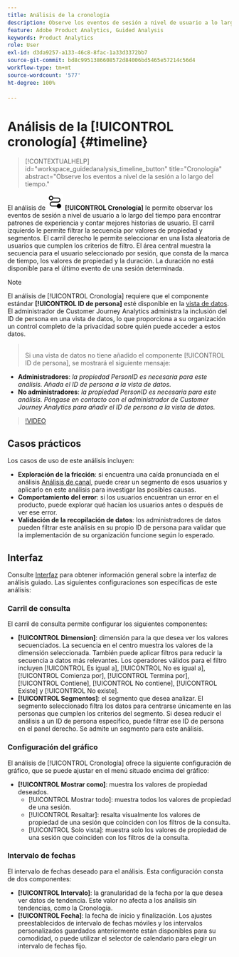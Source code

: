 ```yaml
---
title: Análisis de la cronología
description: Observe los eventos de sesión a nivel de usuario a lo largo del tiempo para encontrar patrones de experiencia.
feature: Adobe Product Analytics, Guided Analysis
keywords: Product Analytics
role: User
exl-id: d3da9257-a133-46c8-8fac-1a33d3372bb7
source-git-commit: bd8c9951386608572d84006bd5465e57214c56d4
workflow-type: tm+mt
source-wordcount: '577'
ht-degree: 100%

---
```


# Análisis de la [!UICONTROL cronología] {#timeline}

<!-- markdownlint-disable MD034 -->

>[!CONTEXTUALHELP]
>id="workspace_guidedanalysis_timeline_button"
>title="Cronología"
>abstract="Observe los eventos a nivel de la sesión a lo largo del tiempo."

<!-- markdownlint-enable MD034 -->

El análisis de ![Cronología](/help/assets/icons/Timeline.svg) **[!UICONTROL Cronología]** le permite observar los eventos de sesión a nivel de usuario a lo largo del tiempo para encontrar patrones de experiencia y contar mejores historias de usuario. El carril izquierdo le permite filtrar la secuencia por valores de propiedad y segmentos. El carril derecho le permite seleccionar en una lista aleatoria de usuarios que cumplen los criterios de filtro. El área central muestra la secuencia para el usuario seleccionado por sesión, que consta de la marca de tiempo, los valores de propiedad y la duración. La duración no está disponible para el último evento de una sesión determinada.


>[!NOTE]
>
>El análisis de [!UICONTROL Cronología] requiere que el componente estándar **[!UICONTROL ID de persona]** esté disponible en la [vista de datos](/help/data-views/component-reference.md#optional). El administrador de Customer Journey Analytics administra la inclusión del ID de persona en una vista de datos, lo que proporciona a su organización un control completo de la privacidad sobre quién puede acceder a estos datos.
>><br/>Si una vista de datos no tiene añadido el componente [!UICONTROL ID de persona], se mostrará el siguiente mensaje:
>
>* **Administradores**: *la propiedad PersonID es necesaria para este análisis. Añada el ID de persona a la vista de datos.*
>* **No administradores**: *la propiedad PersonID es necesaria para este análisis. Póngase en contacto con el administrador de Customer Journey Analytics para añadir el ID de persona a la vista de datos.*

>[!VIDEO](https://video.tv.adobe.com/v/3435770/?captions=spa&quality=12&learn=on)



## Casos prácticos

Los casos de uso de este análisis incluyen:

* **Exploración de la fricción**: si encuentra una caída pronunciada en el análisis [Análisis de canal](funnel.md), puede crear un segmento de esos usuarios y aplicarlo en este análisis para investigar las posibles causas.
* **Comportamiento del error**: si los usuarios encuentran un error en el producto, puede explorar qué hacían los usuarios antes o después de ver ese error.
* **Validación de la recopilación de datos**: los administradores de datos pueden filtrar este análisis en su propio ID de persona para validar que la implementación de su organización funcione según lo esperado.

## Interfaz

Consulte [Interfaz](../overview.md#interface) para obtener información general sobre la interfaz de análisis guiado. Las siguientes configuraciones son específicas de este análisis:

### Carril de consulta

El carril de consulta permite configurar los siguientes componentes:

* **[!UICONTROL Dimension]**: dimensión para la que desea ver los valores secuenciados. La secuencia en el centro muestra los valores de la dimensión seleccionada. También puede aplicar filtros para reducir la secuencia a datos más relevantes. Los operadores válidos para el filtro incluyen [!UICONTROL Es igual a], [!UICONTROL No es igual a], [!UICONTROL Comienza por], [!UICONTROL Termina por], [!UICONTROL Contiene], [!UICONTROL No contiene], [!UICONTROL Existe] y [!UICONTROL No existe].
* **[!UICONTROL Segmentos]**: el segmento que desea analizar. El segmento seleccionado filtra los datos para centrarse únicamente en las personas que cumplen los criterios del segmento. Si desea reducir el análisis a un ID de persona específico, puede filtrar ese ID de persona en el panel derecho. Se admite un segmento para este análisis.

### Configuración del gráfico

El análisis de [!UICONTROL Cronología] ofrece la siguiente configuración de gráfico, que se puede ajustar en el menú situado encima del gráfico:

* **[!UICONTROL Mostrar como]**: muestra los valores de propiedad deseados.
   * [!UICONTROL Mostrar todo]: muestra todos los valores de propiedad de una sesión.
   * [!UICONTROL Resaltar]: resalta visualmente los valores de propiedad de una sesión que coinciden con los filtros de la consulta.
   * [!UICONTROL Solo vista]: muestra solo los valores de propiedad de una sesión que coinciden con los filtros de la consulta.

### Intervalo de fechas

El intervalo de fechas deseado para el análisis. Esta configuración consta de dos componentes:

* **[!UICONTROL Intervalo]**: la granularidad de la fecha por la que desea ver datos de tendencia. Este valor no afecta a los análisis sin tendencias, como la Cronología.
* **[!UICONTROL Fecha]**: la fecha de inicio y finalización. Los ajustes preestablecidos de intervalo de fechas móviles y los intervalos personalizados guardados anteriormente están disponibles para su comodidad, o puede utilizar el selector de calendario para elegir un intervalo de fechas fijo.


<!--

## Example

See below for an example of the analysis.

![Timeline](../assets/timeline-new.png)

-->
